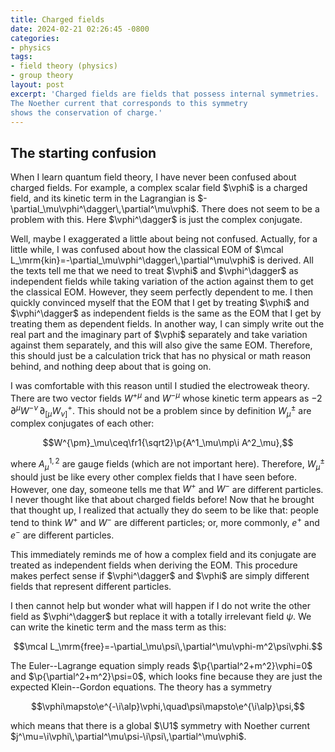 ```yaml
---
title: Charged fields
date: 2024-02-21 02:26:45 -0800
categories:
- physics
tags:
- field theory (physics)
- group theory
layout: post
excerpt: 'Charged fields are fields that possess internal symmetries.
The Noether current that corresponds to this symmetry
shows the conservation of charge.'
---
```


## The starting confusion

When I learn quantum field theory,
I have never been confused about charged fields.
For example, a complex scalar field $\vphi$ is a charged field,
and its kinetic term in the Lagrangian is $-\partial_\mu\vphi^\dagger\,\partial^\mu\vphi$.
There does not seem to be a problem with this.
Here $\vphi^\dagger$ is just the complex conjugate.

Well, maybe I exaggerated a little about being not confused.
Actually, for a little while, I was confused about how the classical EOM of
$\mcal L_\mrm{kin}=-\partial_\mu\vphi^\dagger\,\partial^\mu\vphi$
is derived.
All the texts tell me that we need to treat $\vphi$ and $\vphi^\dagger$ as independent fields
while taking variation of the action against them to get the classical EOM.
However, they seem perfectly dependent to me.
I then quickly convinced myself that the EOM that I get
by treating $\vphi$ and $\vphi^\dagger$ as independent fields
is the same as the EOM that I get by treating them as dependent fields.
In another way, I can simply write out the real part and the imaginary part of $\vphi$
separately and take variation against them separately,
and this will also give the same EOM.
Therefore, this should just be a calculation trick that has no physical or math reason behind,
and nothing deep about that is going on.

I was comfortable with this reason until I studied the electroweak theory.
There are two vector fields $W^{+\mu}$ and $W^{-\mu}$
whose kinetic term appears as
$-2\,\partial^\mu W^{-\nu}\,\partial_{[\mu}W^+_{\nu]}$.
This should not be a problem since by definition
$W^{\pm}_\mu$ are complex conjugates of each other:

$$W^{\pm}_\mu\ceq\fr1{\sqrt2}\p{A^1_\mu\mp\i A^2_\mu},$$

where $A^{1,2}_\mu$ are gauge fields (which are not important here).
Therefore, $W^{\pm}_\mu$ should just be like every other complex fields that I have seen before.
However, one day, someone tells me that $W^+$ and $W^-$ are different particles.
I never thought like that about charged fields before!
Now that he brought that thought up, I realized that actually they do seem to be like that:
people tend to think $W^+$ and $W^-$ are different particles;
or, more commonly, $e^+$ and $e^-$ are different particles.

This immediately reminds me of how a complex field and its conjugate are treated as independent fields
when deriving the EOM.
This procedure makes perfect sense if $\vphi^\dagger$ and $\vphi$ are simply
different fields that represent different particles.

I then cannot help but wonder what will happen if I do not write the other field as $\vphi^\dagger$
but replace it with a totally irrelevant field $\psi$.
We can write the kinetic term and the mass term as this:

$$\mcal L_\mrm{free}=-\partial_\mu\psi\,\partial^\mu\vphi-m^2\psi\vphi.$$

The Euler--Lagrange equation simply reads $\p{\partial^2+m^2}\vphi=0$
and $\p{\partial^2+m^2}\psi=0$, which looks fine
because they are just the expected Klein--Gordon equations.
The theory has a symmetry

$$\vphi\mapsto\e^{-\i\alp}\vphi,\quad\psi\mapsto\e^{\i\alp}\psi,$$

which means that there is a global $\U1$ symmetry
with Noether current $j^\mu=\i\vphi\,\partial^\mu\psi-\i\psi\,\partial^\mu\vphi$.
